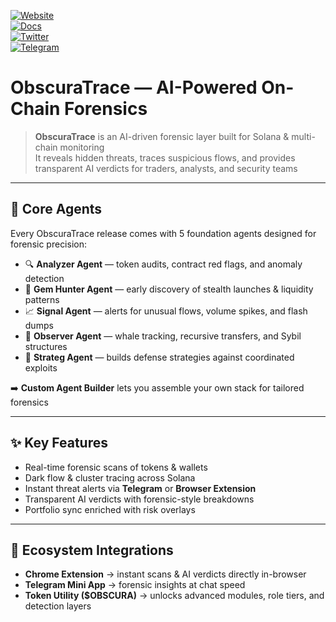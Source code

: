 

[![Website](https://img.shields.io/badge/Web-obscuratrace.com-0EA5E9?logo=vercel&logoColor=white)](https://www.obscuratrace.com/)  
[![Docs](https://img.shields.io/badge/Docs-GitBook-3B82F6?logo=bookstack&logoColor=white)](https://obscuratrace.gitbook.io/obscuratrace/)  
[![Twitter](https://img.shields.io/badge/Twitter-@ObscuraTrace-1DA1F2?logo=twitter&logoColor=white)](https://x.com/ObscuraTrace)  
[![Telegram](https://img.shields.io/badge/Telegram-Community-2CA5E0?logo=telegram&logoColor=white)](https://t.me/ObscuraTrace_AI)  

# ObscuraTrace — AI-Powered On-Chain Forensics  

> **ObscuraTrace** is an AI-driven forensic layer built for Solana & multi-chain monitoring  
It reveals hidden threats, traces suspicious flows, and provides transparent AI verdicts for traders, analysts, and security teams  

---

## 🔑 Core Agents  

Every ObscuraTrace release comes with 5 foundation agents designed for forensic precision:  

- 🔍 **Analyzer Agent** — token audits, contract red flags, and anomaly detection  
- 💎 **Gem Hunter Agent** — early discovery of stealth launches & liquidity patterns  
- 📈 **Signal Agent** — alerts for unusual flows, volume spikes, and flash dumps  
- 🐋 **Observer Agent** — whale tracking, recursive transfers, and Sybil structures  
- 🧭 **Strateg Agent** — builds defense strategies against coordinated exploits  

➡️ **Custom Agent Builder** lets you assemble your own stack for tailored forensics  

---

## ✨ Key Features  

- Real-time forensic scans of tokens & wallets  
- Dark flow & cluster tracing across Solana  
- Instant threat alerts via **Telegram** or **Browser Extension**  
- Transparent AI verdicts with forensic-style breakdowns  
- Portfolio sync enriched with risk overlays  


---

## 📲 Ecosystem Integrations  

- **Chrome Extension** → instant scans & AI verdicts directly in-browser  
- **Telegram Mini App** → forensic insights at chat speed  
- **Token Utility ($OBSCURA)** → unlocks advanced modules, role tiers, and detection layers  


